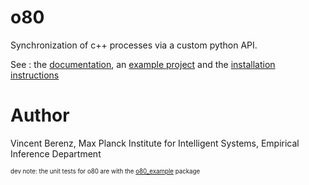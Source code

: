 # o80
Synchronization of c++ processes via a custom python API.

See : the [documentation](http://people.tuebingen.mpg.de/mpi-is-software/o80/docs/o80/index.html), an [example project](http://people.tuebingen.mpg.de/mpi-is-software/o80/docs/o80_example/index.html) and the [installation instructions](http://people.tuebingen.mpg.de/mpi-is-software/o80/docs/o80/doc/02.installation.html)


# Author
Vincent Berenz, Max Planck Institute for Intelligent Systems, Empirical Inference Department

<sup><sub>dev note: the unit tests for o80 are with the [o80_example]((https://github.com/intelligent-soft-robots/o80_example)) package
